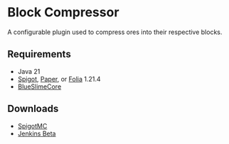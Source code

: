 # Block Compressor

A configurable plugin used to compress ores into their respective blocks.

## Requirements

- Java 21
- [Spigot](https://www.spigotmc.org/), [Paper](https://papermc.io/downloads/paper), or [Folia](https://papermc.io/software/folia) 1.21.4
- [BlueSlimeCore](https://www.spigotmc.org/resources/83189/)

## Downloads

- [SpigotMC](https://www.spigotmc.org/resources/88448/)
- [Jenkins Beta](https://jenkins.sirblobman.xyz/job/SirBlobman/job/Block-Compressor/job/main/)
